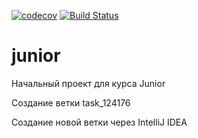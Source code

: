 ﻿[![codecov](https://codecov.io/gh/AntonKondratkov/akondratkov/branch/master/graph/badge.svg)](https://codecov.io/gh/AntonKondratkov/akondratkov)
[![Build Status](https://travis-ci.org/AntonKondratkov/akondratkov.svg?branch=master)](https://travis-ci.org/AntonKondratkov/akondratkov)

# junior
Начальный проект для курса Junior

Создание ветки task_124176

Создание новой ветки через IntelliJ IDEA